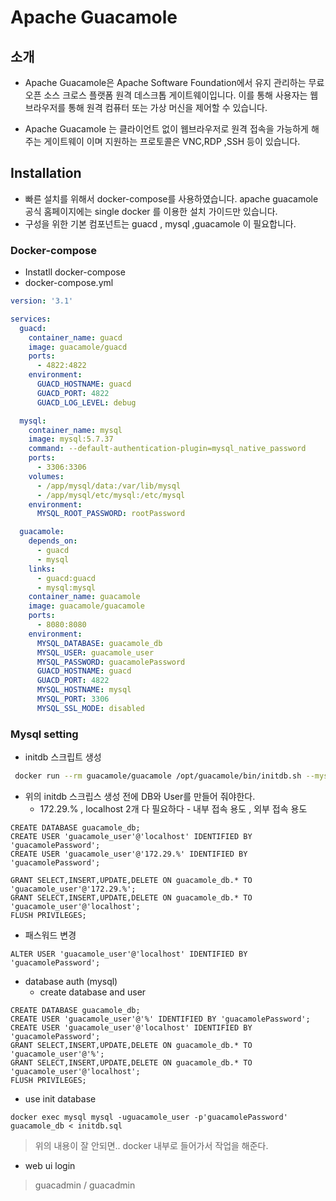 # Apache Guacamole

## 소개

* Apache Guacamole은 Apache Software Foundation에서 유지 관리하는 무료 오픈 소스 크로스 플랫폼 원격 데스크톱 게이트웨이입니다. 이를 통해 사용자는 웹 브라우저를 통해 원격 컴퓨터 또는 가상 머신을 제어할 수 있습니다. 

* Apache Guacamole 는 클라이언트 없이 웹브라우저로 원격 접속을 가능하게 해주는 게이트웨이 이며 지원하는 프로토콜은 VNC,RDP ,SSH 등이 있습니다. 



## Installation

* 빠른 설치를 위해서 docker-compose를 사용하였습니다. apache guacamole 공식 홈페이지에는 single docker 를 이용한 설치 가이드만 있습니다.
* 구성을 위한 기본 컴포넌트는 guacd , mysql ,guacamole 이 필요합니다.



### Docker-compose 

* Instatll docker-compose
* docker-compose.yml

~~~yml
version: '3.1'

services:
  guacd:
    container_name: guacd
    image: guacamole/guacd
    ports:
      - 4822:4822
    environment: 
      GUACD_HOSTNAME: guacd 
      GUACD_PORT: 4822
      GUACD_LOG_LEVEL: debug

  mysql:
    container_name: mysql
    image: mysql:5.7.37
    command: --default-authentication-plugin=mysql_native_password
    ports:
      - 3306:3306
    volumes:
      - /app/mysql/data:/var/lib/mysql
      - /app/mysql/etc/mysql:/etc/mysql
    environment: 
      MYSQL_ROOT_PASSWORD: rootPassword

  guacamole:
    depends_on:
      - guacd
      - mysql
    links:
      - guacd:guacd
      - mysql:mysql
    container_name: guacamole
    image: guacamole/guacamole
    ports: 
      - 8080:8080
    environment:
      MYSQL_DATABASE: guacamole_db
      MYSQL_USER: guacamole_user
      MYSQL_PASSWORD: guacamolePassword
      GUACD_HOSTNAME: guacd 
      GUACD_PORT: 4822
      MYSQL_HOSTNAME: mysql
      MYSQL_PORT: 3306
      MYSQL_SSL_MODE: disabled
~~~



### Mysql setting



* initdb 스크립트 생성

~~~bash
 docker run --rm guacamole/guacamole /opt/guacamole/bin/initdb.sh --mysql > initdb.sql
~~~

* 위의 initdb 스크립스 생성 전에 DB와 User를 만들어 줘야한다.
  * 172.29.% , localhost 2개 다 필요하다 - 내부 접속 용도 , 외부 접속 용도

~~~mysql
CREATE DATABASE guacamole_db;
CREATE USER 'guacamole_user'@'localhost' IDENTIFIED BY 'guacamolePassword';
CREATE USER 'guacamole_user'@'172.29.%' IDENTIFIED BY 'guacamolePassword';

GRANT SELECT,INSERT,UPDATE,DELETE ON guacamole_db.* TO 'guacamole_user'@'172.29.%';
GRANT SELECT,INSERT,UPDATE,DELETE ON guacamole_db.* TO 'guacamole_user'@'localhost';
FLUSH PRIVILEGES;
~~~

* 패스워드 변경

~~~mysql
ALTER USER 'guacamole_user'@'localhost' IDENTIFIED BY 'guacamolePassword';
~~~


* database auth (mysql)
  * create database and user

~~~
CREATE DATABASE guacamole_db;
CREATE USER 'guacamole_user'@'%' IDENTIFIED BY 'guacamolePassword';
CREATE USER 'guacamole_user'@'localhost' IDENTIFIED BY 'guacamolePassword';
GRANT SELECT,INSERT,UPDATE,DELETE ON guacamole_db.* TO 'guacamole_user'@'%';
GRANT SELECT,INSERT,UPDATE,DELETE ON guacamole_db.* TO 'guacamole_user'@'localhost';
FLUSH PRIVILEGES;
~~~

  * use init database

~~~
docker exec mysql mysql -uguacamole_user -p'guacamolePassword' guacamole_db < initdb.sql
~~~

> 위의 내용이 잘 안되면.. docker 내부로 들어가서 작업을 해준다.

* web ui login

> guacadmin / guacadmin
